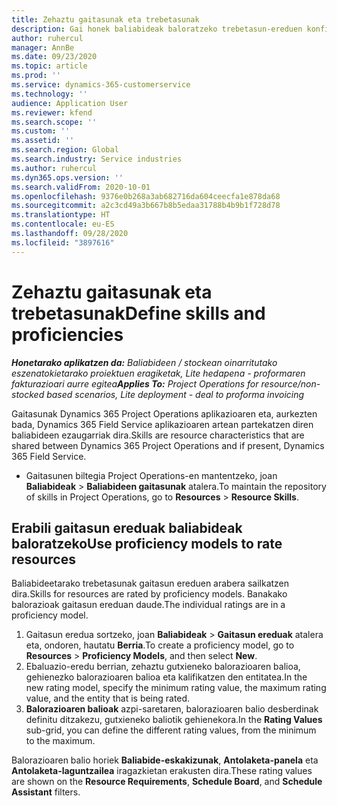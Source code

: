 ```yaml
---
title: Zehaztu gaitasunak eta trebetasunak
description: Gai honek baliabideak baloratzeko trebetasun-ereduen konfigurazioari buruzko informazioa ematen du.
author: ruhercul
manager: AnnBe
ms.date: 09/23/2020
ms.topic: article
ms.prod: ''
ms.service: dynamics-365-customerservice
ms.technology: ''
audience: Application User
ms.reviewer: kfend
ms.search.scope: ''
ms.custom: ''
ms.assetid: ''
ms.search.region: Global
ms.search.industry: Service industries
ms.author: ruhercul
ms.dyn365.ops.version: ''
ms.search.validFrom: 2020-10-01
ms.openlocfilehash: 9376e0b268a3ab682716da604ceecfa1e878da68
ms.sourcegitcommit: a2c3cd49a3b667b8b5edaa31788b4b9b1f728d78
ms.translationtype: HT
ms.contentlocale: eu-ES
ms.lasthandoff: 09/28/2020
ms.locfileid: "3897616"
---
```

# <a name="define-skills-and-proficiencies"></a><span data-ttu-id="b4786-103">Zehaztu gaitasunak eta trebetasunak</span><span class="sxs-lookup"><span data-stu-id="b4786-103">Define skills and proficiencies</span></span>

<span data-ttu-id="b4786-104">_**Honetarako aplikatzen da:** Baliabideen / stockean oinarritutako eszenatokietarako proiektuen eragiketak, Lite hedapena - proformaren fakturazioari aurre egitea_</span><span class="sxs-lookup"><span data-stu-id="b4786-104">_**Applies To:** Project Operations for resource/non-stocked based scenarios, Lite deployment - deal to proforma invoicing_</span></span>

<span data-ttu-id="b4786-105">Gaitasunak Dynamics 365 Project Operations aplikazioaren eta, aurkezten bada, Dynamics 365 Field Service aplikazioaren artean partekatzen diren baliabideen ezaugarriak dira.</span><span class="sxs-lookup"><span data-stu-id="b4786-105">Skills are resource characteristics that are shared between Dynamics 365 Project Operations and if present, Dynamics 365 Field Service.</span></span> 

- <span data-ttu-id="b4786-106">Gaitasunen biltegia Project Operations-en mantentzeko, joan **Baliabideak** \> **Baliabideen gaitasunak** atalera.</span><span class="sxs-lookup"><span data-stu-id="b4786-106">To maintain the repository of skills in Project Operations, go to **Resources** \> **Resource Skills**.</span></span> 

## <a name="use-proficiency-models-to-rate-resources"></a><span data-ttu-id="b4786-107">Erabili gaitasun ereduak baliabideak baloratzeko</span><span class="sxs-lookup"><span data-stu-id="b4786-107">Use proficiency models to rate resources</span></span>

<span data-ttu-id="b4786-108">Baliabideetarako trebetasunak gaitasun ereduen arabera sailkatzen dira.</span><span class="sxs-lookup"><span data-stu-id="b4786-108">Skills for resources are rated by proficiency models.</span></span> <span data-ttu-id="b4786-109">Banakako balorazioak gaitasun ereduan daude.</span><span class="sxs-lookup"><span data-stu-id="b4786-109">The individual ratings are in a proficiency model.</span></span> 

1. <span data-ttu-id="b4786-110">Gaitasun eredua sortzeko, joan **Baliabideak** \> **Gaitasun ereduak** atalera eta, ondoren, hautatu **Berria**.</span><span class="sxs-lookup"><span data-stu-id="b4786-110">To create a proficiency model, go to **Resources** \> **Proficiency Models**, and then select **New**.</span></span>
2. <span data-ttu-id="b4786-111">Ebaluazio-eredu berrian, zehaztu gutxieneko balorazioaren balioa, gehienezko balorazioaren balioa eta kalifikatzen den entitatea.</span><span class="sxs-lookup"><span data-stu-id="b4786-111">In the new rating model, specify the minimum rating value, the maximum rating value, and the entity that is being rated.</span></span>
3. <span data-ttu-id="b4786-112">**Balorazioaren balioak** azpi-saretaren, balorazioaren balio desberdinak definitu ditzakezu, gutxieneko baliotik gehienekora.</span><span class="sxs-lookup"><span data-stu-id="b4786-112">In the **Rating Values** sub-grid, you can define the different rating values, from the minimum to the maximum.</span></span>


<span data-ttu-id="b4786-113">Balorazioaren balio horiek **Baliabide-eskakizunak**, **Antolaketa-panela** eta **Antolaketa-laguntzailea** iragazkietan erakusten dira.</span><span class="sxs-lookup"><span data-stu-id="b4786-113">These rating values are shown on the **Resource Requirements**, **Schedule Board**, and **Schedule Assistant** filters.</span></span>
